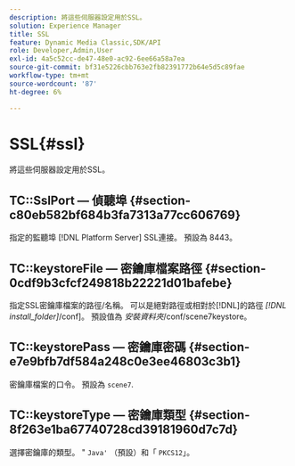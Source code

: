 ```yaml
---
description: 將這些伺服器設定用於SSL。
solution: Experience Manager
title: SSL
feature: Dynamic Media Classic,SDK/API
role: Developer,Admin,User
exl-id: 4a5c52cc-de47-48e0-ac92-6ee66a58a7ea
source-git-commit: bf31e5226cbb763e2fb82391772b64e5d5c89fae
workflow-type: tm+mt
source-wordcount: '87'
ht-degree: 6%

---
```


# SSL{#ssl}

將這些伺服器設定用於SSL。

## TC::SslPort — 偵聽埠 {#section-c80eb582bf684b3fa7313a77cc606769}

指定的監聽埠 [!DNL Platform Server] SSL連接。 預設為 8443。

## TC::keystoreFile — 密鑰庫檔案路徑 {#section-0cdf9b3cfcf249818b22221d01bafebe}

指定SSL密鑰庫檔案的路徑/名稱。 可以是絕對路徑或相對於[!DNL]的路徑 *[!DNL install_folder]*/conf]。 預設值為 *安裝資料夾*/conf/scene7keystore。

## TC::keystorePass — 密鑰庫密碼 {#section-e7e9bfb7df584a248c0e3ee46803c3b1}

密鑰庫檔案的口令。 預設為 `scene7`.

## TC::keystoreType — 密鑰庫類型 {#section-8f263e1ba67740728cd39181960d7c7d}

選擇密鑰庫的類型。 &quot; `Java'` （預設）和「 `PKCS12`」。
